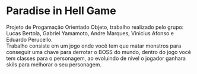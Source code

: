 # Paradise in Hell Game
Projeto de Progamação Orientado Objeto, trabalho realizado pelo grupo: Lucas Bertola, Gabriel Yamamoto, Andre Marques, Vinicius Afonso e Eduardo Perucello.
<br>
Trabalho consiste em um jogo onde você tem que matar monstros para conseguir uma chave para derrotar o BOSS do mundo, dentro do jogo você tem classes para o personagem, ao evoluindo de nivel o jogador ganhara skils para melhorar o seu personagem.
